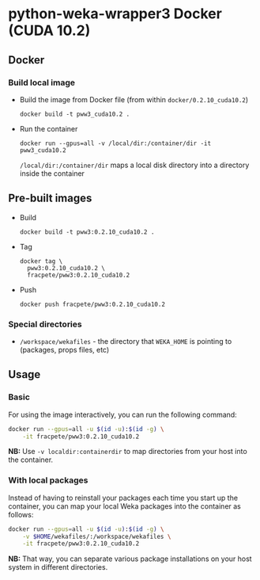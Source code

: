 # python-weka-wrapper3 Docker (CUDA 10.2)

## Docker

### Build local image

* Build the image from Docker file (from within `docker/0.2.10_cuda10.2`)

  ```commandline
  docker build -t pww3_cuda10.2 .
  ```
  
* Run the container

  ```commandline
  docker run --gpus=all -v /local/dir:/container/dir -it pww3_cuda10.2
  ```
  `/local/dir:/container/dir` maps a local disk directory into a directory inside the container

## Pre-built images

* Build

  ```commandline
  docker build -t pww3:0.2.10_cuda10.2 .
  ```
  
* Tag

  ```commandline
  docker tag \
    pww3:0.2.10_cuda10.2 \
    fracpete/pww3:0.2.10_cuda10.2
  ```
  
* Push

  ```commandline
  docker push fracpete/pww3:0.2.10_cuda10.2
  ```

### Special directories

* `/workspace/wekafiles` - the directory that `WEKA_HOME` is pointing to (packages, props files, etc) 


## Usage

### Basic

For using the image interactively, you can run the following command: 

```bash
docker run --gpus=all -u $(id -u):$(id -g) \
    -it fracpete/pww3:0.2.10_cuda10.2
```

**NB:** Use `-v localdir:containerdir` to map directories from your host into the container.

### With local packages

Instead of having to reinstall your packages each time you start up the container, 
you can map your local Weka packages into the container as follows: 

```bash
docker run --gpus=all -u $(id -u):$(id -g) \
    -v $HOME/wekafiles/:/workspace/wekafiles \
    -it fracpete/pww3:0.2.10_cuda10.2
```

**NB:** That way, you can separate various package installations on your host system
in different directories.
